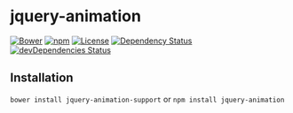 # jquery-animation

[![Bower](https://img.shields.io/bower/v/jquery-animation-support.svg)](https://github.com/yivo/jquery-animation)
[![npm](https://img.shields.io/npm/v/jquery-animation.svg)](https://www.npmjs.com/package/jquery-animation)
[![License](https://img.shields.io/github/license/yivo/jquery-animation.svg)](https://github.com/yivo/jquery-animation)
[![Dependency Status](https://img.shields.io/david/yivo/jquery-animation.svg)](https://david-dm.org/yivo/jquery-animation)
[![devDependencies Status](https://img.shields.io/david/dev/yivo/jquery-animation.svg)](https://david-dm.org/yivo/jquery-animation?type=dev)

## Installation
`bower install jquery-animation-support` or `npm install jquery-animation`

